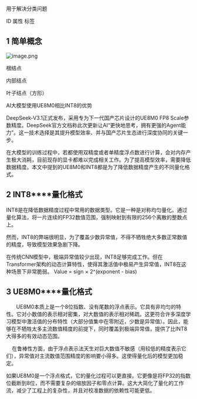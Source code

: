 用于解决分类问题

ID 属性 标签
## 1 简单概念

![image.png](https://gitee.com/xin_accio/pic-go-images/raw/master/20250927231103212.png)

根结点

内部结点

叶子结点（方形）


AI大模型使用UE8M0相比INT8的优势

DeepSeek-V3.1正式发布，采用专为下一代国产芯片设计的UE8M0 FP8 Scale参数精度。DeepSeek官方文档称此次更新让AI“更快地思考，拥有更强的Agent能力”。这一技术选择是其提升模型效率、并与国产芯片生态进行深度协同的关键一步。

在大模型的训练过程中，若都使用双精度或者单精度浮点数进行计算，会对内存产生极大消耗，目前现存的显卡都难以完成相关工作。为了提高模型效率，需要降低数据精度。本文中提到的UE8M0和INT8都是为了降低数据精度产生的不同量化格式。

## 2 **INT8****量化格式**

INT8是在降低数据精度过程中常用的数据类型。它是一种是对称均匀量化。通过量化算法，将一片连续的FP32数值范围，强制映射到有限的256个离散的整数点上。

然而，INT8的弊端很明显，为了覆盖少数异常值，不得不牺牲绝大多数正常数值的精度，导致模型效果急剧下降。

在传统CNN模型中，极端异常值较少出现，INT8足够完成工作。但在Transformer架构的动态计算特性，使得其激活值中极易产生异常值，INT8在这种场景下非常脆弱。
Value = sign × 2^(exponent - bias)

## 3 **UE8M0****量化格式**

       UE8M0本质上是一个8位指数、没有尾数的浮点表示。它具有非均匀的特性。它对小数值的表示相对密集，对大数值的表示相对稀疏。这更符合许多深度学习模型中激活值的分布特性（大部分值集中在零附近，少数是异常值）。因此，能够在不牺牲太多主流数值精度的前提下，同时覆盖到极端异常值，提供了比INT8大得多的有效动态范围。

    在鲁棒性方面，由于浮点表示法天生对巨大数值不敏感（用较低的精度表示它们），异常值对主流数值范围精度的影响要小得多。这使得量化后的模型更加稳定。

如果UE8M0是一个浮点格式，它的量化过程可以更直接。它更像是将FP32的指数位截断到8位，而不需要复杂的缩放因子和零点计算。这大大简化了量化的工作流，减少了工程上的复杂性，并且对校准数据的依赖性可能更低。